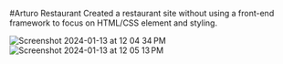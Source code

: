 #Arturo Restaurant
Created a restaurant site without using a front-end framework to focus on HTML/CSS element and styling. 

![Screenshot 2024-01-13 at 12 04 34 PM](https://github.com/laingk288/restaurant_rooftop/assets/135386431/4af74dc9-3926-4400-9468-ead91df7ba80)
![Screenshot 2024-01-13 at 12 05 13 PM](https://github.com/laingk288/restaurant_rooftop/assets/135386431/8e1b890e-905d-4794-9774-4c2d13000fdc)

